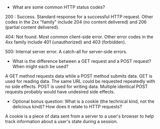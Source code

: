 * What are some common HTTP status codes?

200 : Success. Standard response for a successful HTTP request.  Other codes in the 2xx "family" include 204 (no content delivered) and 206 (partial content delivered).

404: Not found.  Most common client-side error.  Other error codes in the 4xx family include 401 (unauthorized) and 403 (forbidden).

500: Internal server error.  A catch-all for server-side errors.


* What is the difference between a GET request and a POST request? When might each be used?

A GET method requests data while a POST method submits data.  GET is used for reading data.  The same URL could be requested repeatedly with no side effects.  POST is used for writing data.  Multiple identical POST requests probably would have undesired side effects.


* Optional bonus question: What is a cookie (the technical kind, not the delicious kind)? How does it relate to HTTP requests?

A cookie is a piece of data sent from a server to a user's browser to help track information about a user's state during a session.
